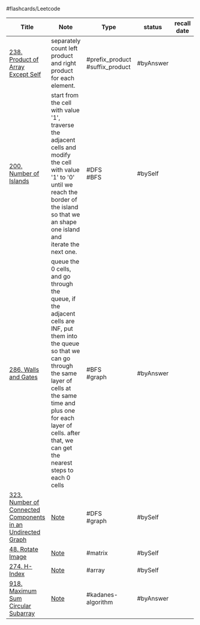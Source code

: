 
#flashcards/Leetcode 

| Title                                                                                                                                              | Note                                                                                                                                                                                                                                                                  | Type                            | status    | recall date | complete date | Time complexity | Space complexity |
| -------------------------------------------------------------------------------------------------------------------------------------------------- | --------------------------------------------------------------------------------------------------------------------------------------------------------------------------------------------------------------------------------------------------------------------- | ------------------------------- | --------- | ----------- | ------------- | --------------- | ---------------- |
| [238. Product of Array Except Self](https://leetcode.com/problems/product-of-array-except-self/)                                                   | separately count left product and right product for each element.                                                                                                                                                                                                     | #prefix_product #suffix_product | #byAnswer |             | 2024/10/28    |                 |                  |
| [200. Number of Islands](https://leetcode.com/problems/number-of-islands/)                                                                         | start from the cell with value '1', traverse the adjacent cells and modify the cell with value '1' to '0' until we reach the border of the island so that we an shape one island and iterate the next one.                                                            | #DFS<br>#BFS                    | #bySelf   |             | 2024/10/28    |                 |                  |
| [286. Walls and Gates](https://leetcode.com/problems/walls-and-gates/)                                                                             | queue the 0 cells, and go through the queue, if the adjacent cells are INF, put them into the queue so that we can go through the same layer of cells at the same time and plus one for each layer of cells. after that, we can get the nearest steps to each 0 cells | #BFS<br>#graph                  | #byAnswer |             | 2024/10/29    |                 |                  |
| [323. Number of Connected Components in an Undirected Graph](https://leetcode.com/problems/number-of-connected-components-in-an-undirected-graph/) | [Note](questions/323-Number-of-Connected-Components-in-an-Undirected-Graph)                                                                                                                                                                                           | #DFS<br>#graph                  | #bySelf   |             | 2024/10/30    |                 |                  |
| [48. Rotate Image](https://leetcode.com/problems/rotate-image/)                                                                                    | [Note](questions/48-Rotate-Image)                                                                                                                                                                                                                                     | #matrix                         | #bySelf   |             | 2024/11/01    | O(n)            | O(1)             |
| [274. H-Index](https://leetcode.com/problems/h-index/)                                                                                             | [Note](questions/274-H-Index)                                                                                                                                                                                                                                         | #array                          | #bySelf   |             | 2024/11/03    | O(n)            | O(1)             |
| [918. Maximum Sum Circular Subarray](https://leetcode.com/problems/maximum-sum-circular-subarray/)                                                 | [Note](918-Maximum-Sum-Circular-Subarray)                                                                                                                                                                                                                             | #kadanes-algorithm              | #byAnswer |             | 2024/11/06    | O(n)            | O(1)             |
<!--SR:!2024-11-08,3,250-->
